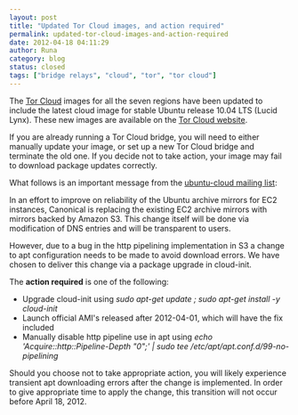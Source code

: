 ```yaml
---
layout: post
title: "Updated Tor Cloud images, and action required"
permalink: updated-tor-cloud-images-and-action-required
date: 2012-04-18 04:11:29
author: Runa
category: blog
status: closed
tags: ["bridge relays", "cloud", "tor", "tor cloud"]
---
```


The [Tor Cloud](https://cloud.torproject.org/) images for all the seven regions have been updated to include the latest cloud image for stable Ubuntu release 10.04 LTS (Lucid Lynx). These new images are available on the [Tor Cloud website](https://cloud.torproject.org/).

If you are already running a Tor Cloud bridge, you will need to either manually update your image, or set up a new Tor Cloud bridge and terminate the old one. If you decide not to take action, your image may fail to download package updates correctly.

What follows is an important message from the [ubuntu-cloud mailing list](https://lists.ubuntu.com/archives/ubuntu-cloud/2012-April/000752.html):

In an effort to improve on reliability of the Ubuntu archive mirrors for EC2 instances, Canonical is replacing the existing EC2 archive mirrors with mirrors backed by Amazon S3. This change itself will be done via modification of DNS entries and will be transparent to users.

However, due to a bug in the http pipelining implementation in S3 a change to apt configuration needs to be made to avoid download errors. We have chosen to deliver this change via a package upgrade in cloud-init.

The **action required** is one of the following:

-   Upgrade cloud-init using *sudo apt-get update ; sudo apt-get install -y cloud-init*
-   Launch official AMI's released after 2012-04-01, which will have the fix included
-   Manually disable http pipeline use in apt using *echo 'Acquire::http::Pipeline-Depth "0";' | sudo tee /etc/apt/apt.conf.d/99-no-pipelining*

Should you choose not to take appropriate action, you will likely experience transient apt downloading errors after the change is implemented. In order to give appropriate time to apply the change, this transition will not occur before April 18, 2012.
